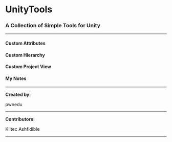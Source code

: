 # UnityTools #

### A Collection of Simple Tools for Unity ###

---

#### Custom Attributes ####
#### Custom Hierarchy ####
#### Custom Project View ####
#### My Notes ####

---

**Created by:**

pwnedu

---

**Contributors:**

Kiltec
Ashfidible

---
